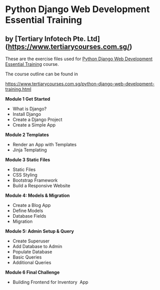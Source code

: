 # Python Django Web Development Essential Training
## by [Tertiary Infotech Pte. Ltd] (https://www.tertiarycourses.com.sg/)

These are the exercise files used for [Python Django Web Development Essential Training](https://www.tertiarycourses.com.sg/python-django-web-development-training.html) course. 

The course outline can be found in 

https://www.tertiarycourses.com.sg/python-django-web-development-training.html

<p><strong>Module 1 Get Started</strong></p>
<ul>
<li>What is Django?</li>
<li>Install Django</li>
<li>Create a Django Project</li>
<li>Create a Simple App</li>
</ul>
<p><strong>Module 2 Templates</strong></p>
<ul>
<li>Render an App with Templates</li>
<li>Jinja Templating</li>
</ul>
<p><strong>Module 3 Static Files</strong></p>
<ul>
<li>Static Files</li>
<li>CSS Styling</li>
<li>Bootstrap Framework</li>
<li>Build a Responsive Website</li>
</ul>
<p><strong>Module 4: Models &amp; Migration</strong></p>
<ul>
<li>Create a Blog App</li>
<li>Define Models</li>
<li>Database Fields</li>
<li>Migration</li>
</ul>
<p><strong>Module 5: Admin Setup &amp; Query</strong></p>
<ul>
<li>Create Superuser</li>
<li>Add Database to Admin</li>
<li>Populate Database</li>
<li>Basic Queries</li>
<li>Additional Queries</li>
</ul>
<p><strong>Module 6 Final Challenge</strong></p>
<ul>
<li>Building Frontend for Inventory &nbsp;App</li>
</ul>
